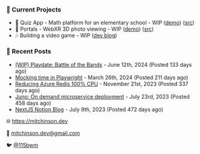 ### 📌 Current Projects
- 📝 Quiz App - Math platform for an elementary school - WIP ([demo](https://quiz-staging.mitchinson.dev/)) ([src](https://github.com/bmitchinson/budget-entry))
- 📸 Portals - WebXR 3D photo viewing - WIP ([demo](https://portals.mitchinson.dev/)) ([src](https://github.com/bmitchinson/vr-jpg-viewer-webxr))
- 🎶 Building a video game - WIP ([dev blog](https://blog.mitchinson.dev/playdate-dev-one))

### 📝 Recent Posts

- [(WIP) Playdate: Battle of the Bands](https://blog.mitchinson.dev/playdate-dev-one) - June 12th, 2024 (Posted 133 days ago)
- [Mocking time in Playwright](https://blog.mitchinson.dev/playwright-mock-time) - March 26th, 2024 (Posted 211 days ago)
- [Reducing Azure Redis 100% CPU](https://blog.mitchinson.dev/redis-cpu) - November 21st, 2023 (Posted 337 days ago)
- [Juno: On demand microservice deployment](https://blog.mitchinson.dev/juno) - July 23rd, 2023 (Posted 458 days ago)
- [NextJS Notion Blog](https://blog.mitchinson.dev/blog-2023) - July 9th, 2023 (Posted 472 days ago)

🌐 https://mitchinson.dev

💌 mitchinson.dev@gmail.com

🐦 [@115bwm](https://twitter.com/115bwm)
